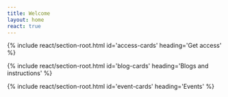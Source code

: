 ```yaml
---
title: Welcome
layout: home
react: true
---
```


{% include react/section-root.html id='access-cards' heading='Get access' %}

{% include react/section-root.html id='blog-cards' heading='Blogs and instructions' %}

{% include react/section-root.html id='event-cards' heading='Events' %}
